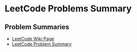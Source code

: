 # LeetCode Problems Summary

## Problem Summaries

- [LeetCode Wiki Page](https://jlcoo.github.io/2021/01/31/leetcode-wiki-page/)
- [LeetCode Problem Summary](https://jlcoo.github.io/wiki/leetcode%20%E5%88%B7%E9%A2%98%E6%B1%87%E6%80%BB/)